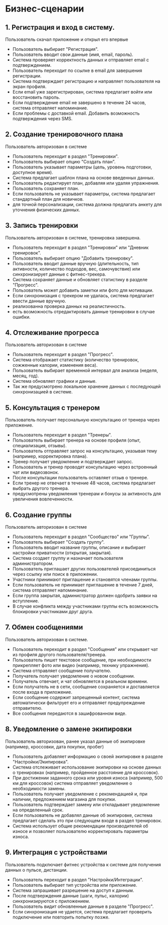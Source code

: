 # Бизнес-сценарии

## 1. Регистрация и вход в систему.
Пользователь скачал приложение и открыл его впервые

* Пользователь выбирает "Регистрация".
* Пользователь вводит свои данные (имя, email, пароль).
* Система проверяет корректность данных и отправляет email с подтверждением.
* Пользователь переходит по ссылке в email для завершения регистрации.
* Система подтверждает регистрацию и направляет пользователя на экран профиля.
* Если email уже зарегистрирован, система предлагает войти или восстановить пароль.
* Если подтверждение email не завершено в течение 24 часов, система отправляет напоминание.
* Если проблемы с доставкой email. Добавить возможность подтверждения через SMS.

## 2. Создание тренировочного плана
Пользователь авторизован в системе

* Пользователь переходит в раздел "Тренировки".
* Пользователь выбирает опцию "Создать план".
* Пользователь указывает параметры (цель, уровень подготовки, доступное время).
* Система предлагает шаблон плана на основе введенных данных.
* Пользователь редактирует план, добавляя или удаляя упражнения.
* Пользователь сохраняет план.
* Если пользователь не указывает параметры, система предлагает стандартный план для новичков.
* для точной персонализации, система должна предлагать анкету для уточнения физических данных.

## 3. Запись тренировки
Пользователь авторизован в системе, тренировка завершена.
 
* Пользователь переходит в раздел "Тренировки" или "Дневник тренировок".
* Пользователь выбирает опцию "Добавить тренировку".
* Пользователь вводит данные вручную (длительность, тип активности, количество подходов, вес, самочувствие) или синхронизирует данные с фитнес-трекера.
* Система сохраняет данные и обновляет статистику в разделе "Прогресс".
* Пользователь может добавить заметки или фото для мотивации.
* Если синхронизация с трекером не удалась, система предлагает ввести данные вручную.
* реализованна проверка данных на реалистичность.
* есть возможность отредактировать данные тренировки в случае ошибки.


## 4. Отслеживание прогресса
Пользователь авторизован в системе

* Пользователь переходит в раздел "Прогресс".
* Система отображает статистику (количество тренировок, сожженные калории, изменения веса).
* Пользователь выбирает временной интервал для анализа (неделя, месяц, год).
* Система обновляет графики и данные.
* Так же предусмотрено локальное хранение данных с последующей синхронизацией в системе.

## 5. Консультация с тренером
 Пользователь получает персональную консультацию от тренера через приложение.
 
* Пользователь переходит в раздел "Тренеры".
* Пользователь выбирает тренера на основе профиля (опыт, специализация, отзывы).
* Пользователь отправляет запрос на консультацию, указывая тему (например, корректировка плана).
* Тренер получает уведомление и подтверждает запрос.
* Пользователь и тренер проводят консультацию через встроенный чат или видеозвонок.
* После консультации пользователь оставляет отзыв о тренере.
* Если тренер не отвечает в течение 48 часов, система предлагает выбрать другого тренера.
* предусмотрены уведомления тренерам и бонусы за активность для увеличения вовлеченности.
 
## 6. Создание группы
Пользователь авторизован в системе
 
* Пользователь переходит в раздел "Сообщество" или "Группы".
* Пользователь выбирает "Создать группу".
* Пользователь вводит название группы, описание и выбирает настройки приватности (открытая, закрытая).
* Система создает группу и назначает пользователя администратором.
* Пользователь приглашает других пользователей присоединиться через ссылку или поиск в приложении.
* Участники принимают приглашение и становятся членами группы.
* Если пользователь не принимает приглашение в течение 7 дней, система отправляет напоминание.
* Если группа закрытая, администратор должен одобрить заявки на вступление.
* В случае конфликта между участниками группы есть возможность блокировки участниками друг друга.


## 7. Обмен сообщениями
Пользователь авторизован в системе.

* Пользователь переходит в раздел "Сообщения" или открывает чат из профиля другого пользователя/тренера.
* Пользователь пишет текстовое сообщение, при необходимости прикрепляет фото или видео (например, технику упражнения).
* Система отправляет сообщение получателю.
* Получатель получает уведомление о новом сообщении.
* Получатель отвечает, и чат обновляется в реальном времени.
* Если получатель не в сети, сообщение сохраняется и доставляется после входа в приложение.
* Если сообщение содержит запрещенный контент, система автоматически фильтрует его и отправляет предупреждение отправителю.
* Все сообщения передаются в зашифрованном виде.
 
## 8. Уведомление о замене экипировки

Пользователь авторизован, ранее указал данные об экипировке (например, кроссовки, дата покупки, пробег)
 
* Пользователь добавляет информацию о своей экипировке в разделе "Настройки/Экипировка".
* Система отслеживает использование экипировки на основе данных о тренировках (например, пройденное расстояние для кроссовок).
* При достижении заданного срока или уровня износа (например, 500 км для кроссовок) система отправляет уведомление о необходимости замены.
* Пользователь получает уведомление с рекомендацией и, при наличии, предложением  магазина для покупки.
* Пользователь подтверждает замену или откладывает уведомление на определенный срок.
* Если пользователь не добавлял данные об экипировке, система предлагает сделать это при следующем входе в раздел тренировок.
* Система использует общие рекомендации производителей об износе и позволяет пользователю корректировать параметры износа.
 
## 9. Интеграция с устройствами
Пользователь подключает фитнес устройства к системе для получения данных о пульсе, дистанции.

* Пользователь переходит в раздел "Настройки/Интеграции".
* Пользователь выбирает тип устройства или приложение.
* Система запрашивает разрешение на доступ к данным.
* После подтверждения данные (шаги, пульс, калории) синхронизируются с приложением.
* Пользователь видит обновленные данные в разделе "Прогресс". 
* Если синхронизация не удается, система предлагает проверить подключение или повторить попытку позже.
 
